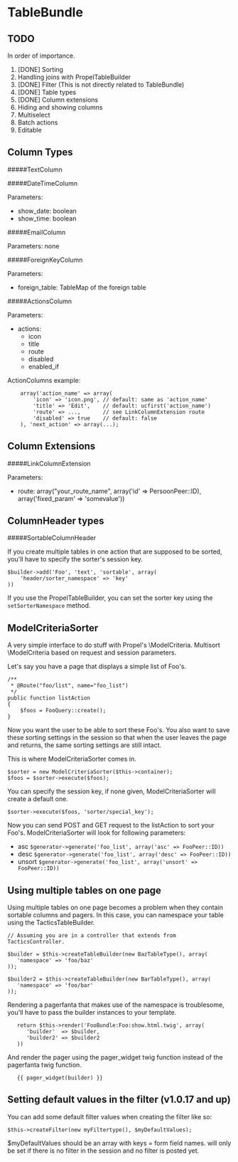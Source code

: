 TableBundle
===========

TODO
----

In order of importance.

1. [DONE] Sorting
2. Handling joins with PropelTableBuilder
3. [DONE] Filter (This is not directly related to TableBundle)
4. [DONE] Table types
5. [DONE] Column extensions
6. Hiding and showing columns
7. Multiselect
8. Batch actions
9. Editable


Column Types
------------
#####TextColumn


#####DateTimeColumn
   
Parameters:

  * show_date: boolean
  * show_time: boolean
   
#####EmailColumn
   
   Parameters: none
    
#####ForeignKeyColumn
   
   Parameters: 

  * foreign_table: TableMap of the foreign table

#####ActionsColumn

  Parameters:

  * actions:
    * icon
    * title
    * route
    * disabled
    * enabled_if
 
ActionColumns example:

        array('action_name' => array(
            'icon' => 'icon.png', // default: same as 'action_name'
            'title' => 'Edit',    // default: ucfirst('action_name')
            'route' => ...,       // see LinkColumnExtension route
            'disabled' => true    // default: false
        ), 'next_action' => array(...);


Column Extensions
-----------------
#####LinkColumnExtension

   Parameters:

  * route: array("your_route_name", array('id' => PersoonPeer::ID), array('fixed_param' => 'somevalue'))
 

ColumnHeader types
------------------

#####SortableColumnHeader

If you create multiple tables in one action that are supposed to be sorted,
you'll have to specify the sorter's session key.

```
$builder->add('Foo', 'text', 'sortable', array(
    'header/sorter_namespace' => 'key'
))
```

If you use the PropelTableBuilder, you can set the sorter key using the
```setSorterNamespace``` method.


ModelCriteriaSorter
-------------------

A very simple interface to do stuff with Propel's \ModelCriteria.
Multisort \ModelCriteria based on request and session parameters.

Let's say you have a page that displays a simple list of Foo's.

```
/**
 * @Route("foo/list", name="foo_list")
 */
public function listAction
{
    $foos = FooQuery::create();
}
```

Now you want the user to be able to sort these Foo's. 
You also want to save these sorting settings in the session so that when the
user leaves the page and returns, the same sorting settings are still intact.

This is where ModelCriteriaSorter comes in.

```
$sorter = new ModelCriteriaSorter($this->container);
$foos = $sorter->execute($foos);
```

You can specify the session key, if none given, ModelCriteriaSorter will create
a default one.

```
$sorter->execute($foos, 'sorter/special_key');
```

Now you can send POST and GET request to the listAction to sort your Foo's.
ModelCriteriaSorter will look for following parameters:

* asc ``` $generator->generate('foo_list', array('asc' => FooPeer::ID)) ```
* desc ``` $generator->generate('foo_list', array('desc' => FooPeer::ID)) ```
* unsort ``` $generator->generate('foo_list', array('unsort' => FooPeer::ID)) ```

Using multiple tables on one page
---------------------------------

Using multiple tables on one page becomes a problem when they contain sortable columns and pagers.
In this case, you can namespace your table using the TacticsTableBuilder.

```
// Assuming you are in a controller that extends from TacticsController.

$builder = $this->createTableBuilder(new BazTableType(), array(
   'namespace' => 'foo/baz'
));

$builder2 = $this->createTableBuilder(new BarTableType(), array(
   'namespace' => 'foo/bar'
));
```

Rendering a pagerfanta that makes use of the namespace is troublesome, you'll have to pass the builder
instances to your template.

```
   return $this->render('FooBundle:Foo:show.html.twig', array(
      'builder'  => $builder,
      'builder2' => $builder2
   ))
```

And render the pager using the pager_widget twig function instead of the pagerfanta twig function.

```
   {{ pager_widget(builder) }}
```

Setting default values in the filter (v1.0.17 and up)
-----------------------------------------------------

You can add some default filter values when creating the filter like so:
```
$this->createFilter(new myFiltertype(), $myDefaultValues);
```

$myDefaultValues should be an array with keys = form field names.
will only be set if there is no filter in the session and no filter is posted yet.
